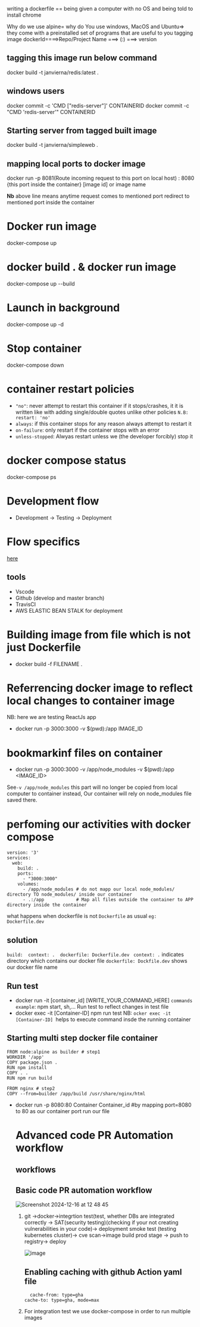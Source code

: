 writing a dockerfile == being given a computer with no OS and being told to install chrome

Why do we use alpine= why do You use windows, MacOS and Ubuntu=> they come with a preinstalled set of programs that are useful to you
tagging image
dockerId====>Repo/Project Name ===> (:) ===> version

## tagging this image run below command

docker build -t janvierna/redis:latest .

## windows users
docker commit -c 'CMD ["redis-server"]' CONTAINERID
docker commit -c "CMD 'redis-server'" CONTAINERID

## Starting server from tagged built image
docker build -t janvierna/simpleweb .

## mapping local ports to docker image 
docker run -p 8081(Route incoming request to this port on local host) : 8080 {this port inside the container} [image id] or image name

__Nb__ above line means anytime request comes to mentioned port redirect to mentioned port inside the container

# Docker run image
 docker-compose up
 
 # docker build . & docker run image
  docker-compose up --build 

# Launch in background
docker-compose up -d

# Stop container 
 docker-compose down

# container restart policies

- `"no"`: never attempt to restart this container if it stops/crashes, it it is written like with adding single/double quotes unlike other policies `N.B: restart: 'no'`
- `always`: if this container stops for any reason always attempt to restart it
- `on-failure`: only restart if the container stops with an error 
- `unless-stopped`: Alwyas restart unless we (the developer forcibly) stop it 

# docker compose status

docker-compose ps 

# Development flow
- Development -> Testing -> Deployment
# Flow specifics
[here](https://www.udemy.com/course/docker-and-kubernetes-the-complete-guide/learn/lecture/11437042#overview)
 ## tools
 - Vscode
 - Github (develop and master branch)
 - TravisCI
 - AWS ELASTIC BEAN STALK for deployment

# Building image from file which is not just Dockerfile
- docker build -f FILENAME .

# Referrencing docker image to reflect local changes to container image
NB: here we are testing ReactJs app
- docker run -p 3000:3000 -v $(pwd):/app IMAGE_ID

# bookmarkinf files on container
- docker run -p 3000:3000 -v /app/node_modules -v $(pwd):/app   <IMAGE_ID>

See`-v /app/node_modules` this part will no longer be copied from local computer to container instead, Our container will rely on node_modules file saved there.

# perfoming our activities with docker compose

```
version: '3'
services:
  web:
    build: .
    ports:
      - "3000:3000"
    volumes:
      - /app/node_modules # do not mapp our local node_modules/ directory TO node_modules/ inside our container
      - .:/app            # Map all files outside the container to APP directory inside the container  
 ```
 
 what happens when dockerfile is not `Dockerfile` as usual `eg: Dockerfile.dev`
## solution
``
build: 
      context: . 
      dockerfile: Dockerfile.dev 
``
`context: .` indicates directory which contains our docker file
`dockerfile: Dockfile.dev` shows our docker file name

## Run test

- docker run -it [container_id] [WRITE_YOUR_COMMAND_HERE] `commands example`: npm start, sh,...
Run test to reflect changes in test file
-  docker exec -it [Container-ID] npm run test
NB: `ocker exec -it [Container-ID] `helps to execute command insde the running container

## Starting multi step docker file container 

``` 
FROM node:alpine as builder # step1
WORKDIR '/app'
COPY package.json .
RUN npm install 
COPY . .
RUN npm run build

FROM nginx # step2
COPY --from=builder /app/build /usr/share/nginx/html

```
- docker run -p 8080:80 Container Container_id  #by mapping port=8080 to 80 as our container port run our file

  # Advanced code PR Automation workflow
  ## workflows
  ## Basic code PR automation workflow
   ![Screenshot 2024-12-16 at 12 48 45](https://github.com/user-attachments/assets/48659743-91c1-4d7d-b9c8-f3c67f6137b9)
  1. git ->docker->integrtion test(test, whether DBs are integrated correctly -> SAT(security testing)(checking if your not creating vulnerabilities in your code)-> deployment smoke test (testing kubernetes cluster)-> cve scan->image build prod stage -> push to registry-> deploy
 
     ![image](https://github.com/user-attachments/assets/4bbf7fcb-1622-41f8-9828-32e8e8d5b304)
     ## Enabling caching with github Action yaml file

     ```
       cache-from: type=gha
     cache-to: type=gha, mode=max
     ```
  2. For integration test we use docker-compose in order to run multiple images
